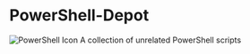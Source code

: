 # PowerShell-Depot
![PowerShell Icon](https://gist.github.com/Xainey/d5bde7d01dcbac51ac951810e94313aa#file-powershell-svg)
A collection of unrelated PowerShell scripts
